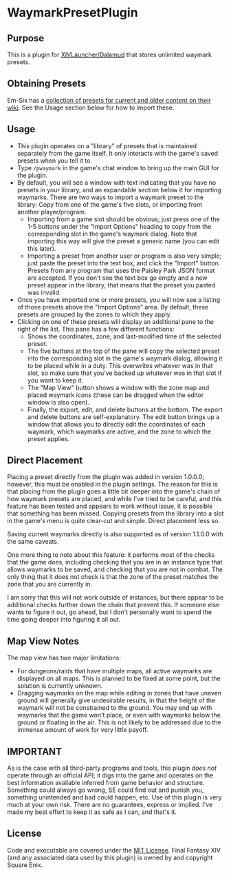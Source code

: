 # WaymarkPresetPlugin

## Purpose
This is a plugin for [XIVLauncher/Dalamud](https://github.com/goatcorp/FFXIVQuickLauncher) that stores unlimited waymark presets.

## Obtaining Presets
Em-Six has a [collection of presets for current and older content on their wiki](https://github.com/Em-Six/FFXIVWaymarkPresets/wiki).  See the Usage section below for how to import these.

## Usage
* This plugin operates on a "library" of presets that is maintained separately from the game itself.  It only interacts with the game's saved presets when you tell it to.
* Type `/pwaymark` in the game's chat window to bring up the main GUI for the plugin.
* By default, you will see a window with text indicating that you have no presets in your library, and an expandable section below it for importing waymarks.  There are two ways to import a waymark preset to the library: Copy from one of the game's five slots, or importing from another player/program.
	* Importing from a game slot should be obvious; just press one of the 1-5 buttons under the "Import Options" heading to copy from the corresponding slot in the game's waymark dialog.  Note that importing this way will give the preset a generic name (you can edit this later).
	* Importing a preset from another user or program is also very simple; just paste the preset into the text box, and click the "Import" button.  Presets from any program that uses the Paisley Park JSON format are accepted.  If you don't see the text box go empty and a new preset appear in the library, that means that the preset you pasted was invalid.
* Once you have imported one or more presets, you will now see a listing of those presets above the "Import Options" area.  By default, these presets are grouped by the zones to which they apply.
* Clicking on one of these presets will display an additional pane to the right of the list.  This pane has a few different functions:
	* Shows the coordinates, zone, and last-modified time of the selected preset.
	* The five buttons at the top of the pane will copy the selected preset into the corresponding slot in the game's waymark dialog, allowing it to be placed while in a duty.  This overwrites whatever was in that slot, so make sure that you've backed up whatever was in that slot if you want to keep it.
	* The "Map View" button shows a window with the zone map and placed waymark icons (these can be dragged when the editor window is also open).
	* Finally, the export, edit, and delete buttons at the bottom.  The export and delete buttons are self-explanatory.  The edit button brings up a window that allows you to directly edit the coordinates of each waymark, which waymarks are active, and the zone to which the preset applies.

## Direct Placement

Placing a preset directly from the plugin was added in version 1.0.0.0; however, this must be enabled in the plugin settings.  The reason for this is that placing from the plugin goes a little bit deeper into the game's chain of how waymark presets are placed, and while I've tried to be careful, and this feature has been tested and appears to work without issue, it is possible that something has been missed.  Copying presets from the library into a slot in the game's menu is quite clear-cut and simple.  Direct placement less so.

Saving current waymarks directly is also supported as of version 1.1.0.0 with the same caveats.

One more thing to note about this feature: it performs most of the checks that the game does, including checking that you are in an instance type that allows waymarks to be saved, and checking that you are not in combat.  The only thing that it does not check is that the zone of the preset matches the zone that you are currently in.

I am sorry that this will not work outside of instances, but there appear to be additional checks further down the chain that prevent this.  If someone else wants to figure it out, go ahead, but I don't personally want to spend the time going deeper into figuring it all out.

## Map View Notes

The map view has two major limitations:
* For dungeons/raids that have multiple maps, all active waymarks are displayed on all maps.  This is planned to be fixed at some point, but the solution is currently unknown.
* Dragging waymarks on the map while editing in zones that have uneven ground will generally give undesirable results, in that the height of the waymark will not be constrained to the ground.  You may end up with waymarks that the game won't place, or even with waymarks below the ground or floating in the air.  This is not likely to be addressed due to the immense amount of work for very little payoff.

## IMPORTANT
As is the case with all third-party programs and tools, this plugin *does not* operate through an official API; it digs into the game and operates on the best information available inferred from game behavior and structure.  Something could always go wrong, SE could find out and punish you, something unintended and bad could happen, etc.  Use of this plugin is very much at your own risk.  There are no guarantees, express or implied.  I've made my best effort to keep it as safe as I can, and that's it.

## License
Code and executable are covered under the [MIT License](../LICENSE).  Final Fantasy XIV (and any associated data used by this plugin) is owned by and copyright Square Enix.
